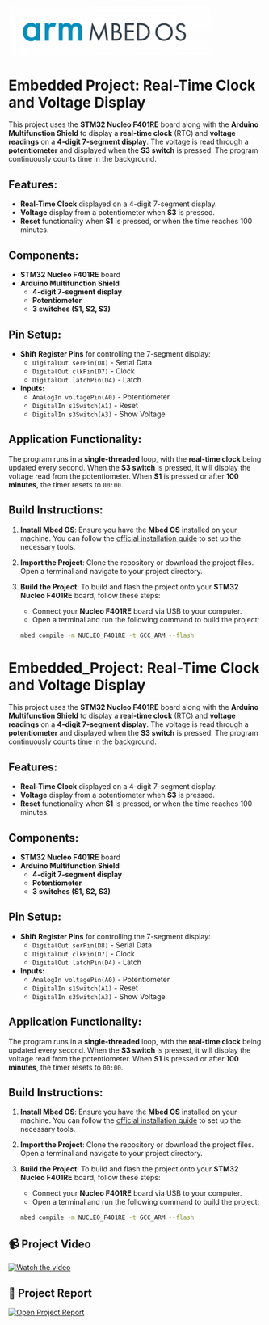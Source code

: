 <p>
  <img src="https://github.com/Mazen-Elborhamy/Embedded-Project-/raw/main/Report%20%26%20Video/download.png" alt="Download Icon" width="400" align="left"/>
</p>
<br clear="all"/>

# Embedded Project: Real-Time Clock and Voltage Display

This project uses the **STM32 Nucleo F401RE** board along with the **Arduino Multifunction Shield** to display a **real-time clock** (RTC) and **voltage readings** on a **4-digit 7-segment display**. The voltage is read through a **potentiometer** and displayed when the **S3 switch** is pressed. The program continuously counts time in the background.


## Features:
- **Real-Time Clock** displayed on a 4-digit 7-segment display.
- **Voltage** display from a potentiometer when **S3** is pressed.
- **Reset** functionality when **S1** is pressed, or when the time reaches 100 minutes.

## Components:
- **STM32 Nucleo F401RE** board
- **Arduino Multifunction Shield**
  - **4-digit 7-segment display**
  - **Potentiometer**
  - **3 switches (S1, S2, S3)**

## Pin Setup:
- **Shift Register Pins** for controlling the 7-segment display:
  - `DigitalOut serPin(D8)`  - Serial Data
  - `DigitalOut clkPin(D7)`  - Clock
  - `DigitalOut latchPin(D4)` - Latch
- **Inputs:**
  - `AnalogIn voltagePin(A0)`  - Potentiometer
  - `DigitalIn s1Switch(A1)`   - Reset
  - `DigitalIn s3Switch(A3)`   - Show Voltage

## Application Functionality:
The program runs in a **single-threaded** loop, with the **real-time clock** being updated every second. When the **S3 switch** is pressed, it will display the voltage read from the potentiometer. When **S1** is pressed or after **100 minutes**, the timer resets to `00:00`.

## Build Instructions:

1. **Install Mbed OS**:
   Ensure you have the **Mbed OS** installed on your machine. You can follow the [official installation guide](https://os.mbed.com/studio/) to set up the necessary tools.

2. **Import the Project**:
   Clone the repository or download the project files. Open a terminal and navigate to your project directory.

3. **Build the Project**:
   To build and flash the project onto your **STM32 Nucleo F401RE** board, follow these steps:
   - Connect your **Nucleo F401RE** board via USB to your computer.
   - Open a terminal and run the following command to build the project:

   ```bash
   mbed compile -m NUCLEO_F401RE -t GCC_ARM --flash

# Embedded_Project: Real-Time Clock and Voltage Display

This project uses the **STM32 Nucleo F401RE** board along with the **Arduino Multifunction Shield** to display a **real-time clock** (RTC) and **voltage readings** on a **4-digit 7-segment display**. The voltage is read through a **potentiometer** and displayed when the **S3 switch** is pressed. The program continuously counts time in the background.

## Features:
- **Real-Time Clock** displayed on a 4-digit 7-segment display.
- **Voltage** display from a potentiometer when **S3** is pressed.
- **Reset** functionality when **S1** is pressed, or when the time reaches 100 minutes.

## Components:
- **STM32 Nucleo F401RE** board
- **Arduino Multifunction Shield**
  - **4-digit 7-segment display**
  - **Potentiometer**
  - **3 switches (S1, S2, S3)**

## Pin Setup:
- **Shift Register Pins** for controlling the 7-segment display:
  - `DigitalOut serPin(D8)`  - Serial Data
  - `DigitalOut clkPin(D7)`  - Clock
  - `DigitalOut latchPin(D4)` - Latch
- **Inputs:**
  - `AnalogIn voltagePin(A0)`  - Potentiometer
  - `DigitalIn s1Switch(A1)`   - Reset
  - `DigitalIn s3Switch(A3)`   - Show Voltage

## Application Functionality:
The program runs in a **single-threaded** loop, with the **real-time clock** being updated every second. When the **S3 switch** is pressed, it will display the voltage read from the potentiometer. When **S1** is pressed or after **100 minutes**, the timer resets to `00:00`.

## Build Instructions:

1. **Install Mbed OS**:
   Ensure you have the **Mbed OS** installed on your machine. You can follow the [official installation guide](https://os.mbed.com/studio/) to set up the necessary tools.

2. **Import the Project**:
   Clone the repository or download the project files. Open a terminal and navigate to your project directory.

3. **Build the Project**:
   To build and flash the project onto your **STM32 Nucleo F401RE** board, follow these steps:
   - Connect your **Nucleo F401RE** board via USB to your computer.
   - Open a terminal and run the following command to build the project:

   ```bash
   mbed compile -m NUCLEO_F401RE -t GCC_ARM --flash

<h2>📹 Project Video </h2>

<a href="https://drive.google.com/file/d/1s7I7npO2QUiUPna9hscxqAzC01U5uYPd/view?usp=drive_link" target="_blank">
  <img src="https://github.com/Mazen-Elborhamy/Embedded-Project-/raw/main/Report%20%26%20Video/Screenshot%202025-05-12%20150740.jpg" alt="Watch the video" width="300"/>
</a>

<h2>📄 Project Report</h2>

<a href="https://github.com/Mazen-Elborhamy/Embedded-Project-/blob/main/Report%20%26%20Video/Embedded%20Project%20report.pdf" target="_blank">
  <img src="https://github.com/Mazen-Elborhamy/Embedded-Project-/raw/main/Report%20%26%20Video/Screenshot%202025-05-12%20171725.png" alt="Open Project Report" width="300"/>
</a>


